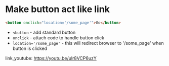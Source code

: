 # Make button act like link

```html
<button onclick="location='/some_page'">Go</button>
```

- `<button` - add standard button
- `onclick` - attach code to handle button click
- `location='/some_page'` - this will redirect browser to '/some_page' when button is clicked


link_youtube: https://youtu.be/ulr8VCP6uzY
